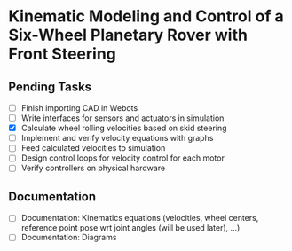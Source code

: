 # Kinematic Modeling and Control of a Six-Wheel Planetary Rover with Front Steering

## Pending Tasks
- [ ] Finish importing CAD in Webots
- [ ] Write interfaces for sensors and actuators in simulation
- [x] Calculate wheel rolling velocities based on skid steering
- [ ] Implement and verify velocity equations with graphs
- [ ] Feed calculated velocities to simulation
- [ ] Design control loops for velocity control for each motor
- [ ] Verify controllers on physical hardware

## Documentation
- [ ] Documentation: Kinematics equations (velocities, wheel centers, reference point pose wrt joint angles (will be used later), ...)
- [ ] Documentation: Diagrams
